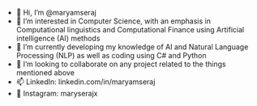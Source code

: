 - 👋 Hi, I’m @maryamseraj
- 👀 I’m interested in Computer Science, with an emphasis in Computational linguistics and Computational Finance using Artificial intelligence (AI) methods
- 🌱 I’m currently developing my knowledge of AI and Natural Language Processing (NLP) as well as coding using C# and Python
- 💞️ I’m looking to collaborate on any project related to the things mentioned above
- 📫 LinkedIn: linkedin.com/in/maryamseraj
- 📱 Instagram: maryserajx

<!---
maryamxseraj/maryamxseraj is a ✨ special ✨ repository because its `README.md` (this file) appears on your GitHub profile.
You can click the Preview link to take a look at your changes.
--->
